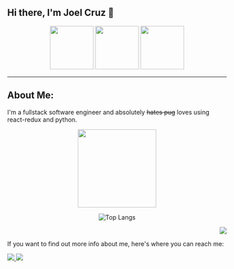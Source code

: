 ## Hi there, I'm Joel Cruz 👋

<div align="center">
  <img height='100em' src="https://c.tenor.com/Vb3g5JF3MB4AAAAi/neco-arc-taunt.gif" />
  <img height='100em' src="https://c.tenor.com/zWc1BR79m7UAAAAi/neco-arc-melty-blood.gif" />
  <img height='100em' src="https://c.tenor.com/foo-F4ulyXgAAAAi/necoarc-melty-blood.gif" />
</div>

____

## About Me:

I'm a fullstack software engineer and absolutely ~~hates pug~~ loves using react-redux and python. 

<div align="center">
  <img height="180em" src="https://github-readme-stats.vercel.app/api?username=joquack&theme=tokyonight&show_icons=true&hide_border=true&&count_private=true&include_all_commits=true" />
  
  ![Top Langs](https://github-readme-stats.vercel.app/api/top-langs/?username=joquack&theme=tokyonight)
</div>

<div align="right">
  <a>
    <img src="https://visitor-badge.glitch.me/badge?page_id=${joquack}.${537131024}" />
  </a>
</div>


If you want to find out more info about me, here's where you can reach me:

<div>
  <a href="https://www.linkedin.com/in/cruz-joel/">
    <img src="https://img.shields.io/badge/linkedin-%230077B5.svg?style=for-the-badge&logo=linkedin&logoColor=white" />
  </a>
  <a href="https://joquack.github.io">
    <img src="https://img.shields.io/badge/github-%23121011.svg?style=for-the-badge&logo=github&logoColor=white" />
  </a>
  
</div>
